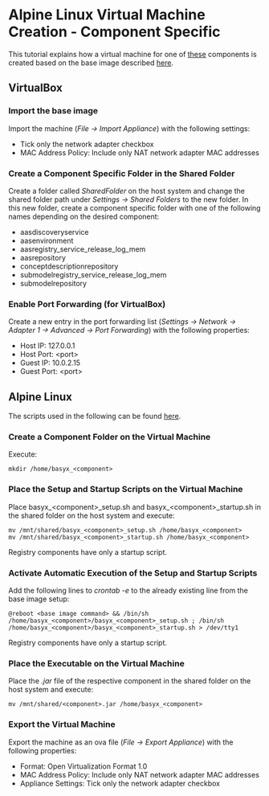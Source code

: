 # Alpine Linux Virtual Machine Creation -  Component Specific
This tutorial explains how a virtual machine for one of [these](../../../basyx_components/v2/index.md) components is created based on the base image described [here](./alpine_virtualmachine_setup_dev_base_image.md).


## VirtualBox
### Import the base image
Import the machine (*File -> Import Appliance*) with the following settings: 
- Tick only the network adapter checkbox
- MAC Address Policy: Include only NAT network adapter MAC addresses


### Create a Component Specific Folder in the Shared Folder
Create a folder called *SharedFolder* on the host system and change the shared folder path under *Settings -> Shared Folders* to the new folder. In this new folder, create a component specific folder with one of the following names depending on the desired component:
- aasdiscoveryservice
- aasenvironment
- aasregistry_service_release_log_mem
- aasrepository
- conceptdescriptionrepository
- submodelregistry_service_release_log_mem
- submodelrepository


### Enable Port Forwarding (for VirtualBox)
Create a new entry in the port forwarding list (*Settings -> Network -> Adapter 1 -> Advanced -> Port Forwarding*) with the following properties:
- Host IP: 127.0.0.1
- Host Port: \<port>
- Guest IP: 10.0.2.15
- Guest Port: \<port>


## Alpine Linux
The scripts used in the following can be found [here](https://oc.iese.de/index.php/s/9JyJAuOlhh9vMUu?path=%2Fdevelopment%2FComponentSpecificVM%2FScripts).


### Create a Component Folder on the Virtual Machine
Execute:

    mkdir /home/basyx_<component>


### Place the Setup and Startup Scripts on the Virtual Machine
Place basyx_\<component>\_setup.sh and basyx_\<component>_startup.sh in the shared folder on the host system and execute:

    mv /mnt/shared/basyx_<component>_setup.sh /home/basyx_<component>
    mv /mnt/shared/basyx_<component>_startup.sh /home/basyx_<component>

Registry components have only a startup script.


### Activate Automatic Execution of the Setup and Startup Scripts
Add the following lines to *crontab -e* to the already existing line from the base image setup:

    @reboot <base image command> && /bin/sh /home/basyx_<component>/basyx_<component>_setup.sh ; /bin/sh /home/basyx_<component>/basyx_<component>_startup.sh > /dev/tty1

Registry components have only a startup script.


### Place the Executable on the Virtual Machine
Place the *.jar* file of the respective component in the shared folder on the host system and execute:

    mv /mnt/shared/<component>.jar /home/basyx_<component>


### Export the Virtual Machine
Export the machine as an ova file (*File -> Export Appliance*) with the following properties:
- Format: Open Virtualization Format 1.0
- MAC Address Policy: Include only NAT network adapter MAC addresses
- Appliance Settings: Tick only the network adapter checkbox
